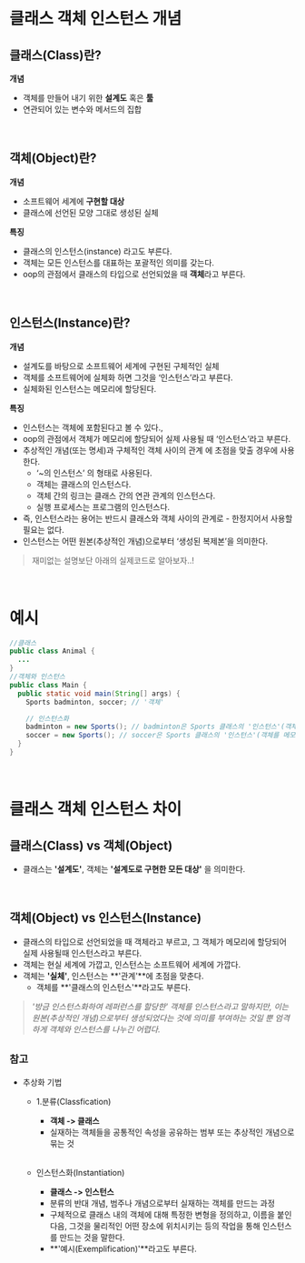 # 클래스 객체 인스턴스 개념

## 클래스(Class)란?
**개념**
+ 객체를 만들어 내기 위한 **설계도** 혹은 **툴**
+ 연관되어 있는 변수와 메서드의 집합  

<br>

## 객체(Object)란?
**개념**
- 소프트웨어 세계에 **구현할 대상**
- 클래스에 선언된 모양 그대로 생성된 실체  

**특징**
- 클래스의 인스턴스(instance) 라고도 부른다.
- 객체는 모든 인스턴스를 대표하는 포괄적인 의미를 갖는다.
- oop의 관점에서 클래스의 타입으로 선언되었을 때 **객체**라고 부른다.  

<br>

## 인스턴스(Instance)란?
**개념**
- 설계도를 바탕으로 소프트웨어 세계에 구현된 구체적인 실체
- 객체를 소프트웨어에 실체화 하면 그것을 ‘인스턴스’라고 부른다.
- 실체화된 인스턴스는 메모리에 할당된다.

**특징**
- 인스턴스는 객체에 포함된다고 볼 수 있다.,
- oop의 관점에서 객체가 메모리에 할당되어 실제 사용될 때 ‘인스턴스’라고 부른다.
- 추상적인 개념(또는 명세)과 구체적인 객체 사이의 관계 에 초점을 맞출 경우에 사용한다.
  - ‘~의 인스턴스’ 의 형태로 사용된다.
  - 객체는 클래스의 인스턴스다.
  - 객체 간의 링크는 클래스 간의 연관 관계의 인스턴스다.
  - 실행 프로세스는 프로그램의 인스턴스다.
- 즉, 인스턴스라는 용어는 반드시 클래스와 객체 사이의 관계로 - 한정지어서 사용할 필요는 없다.
- 인스턴스는 어떤 원본(추상적인 개념)으로부터 ‘생성된 복제본’을 의미한다.

> 재미없는 설명보단 아래의 실제코드로 알아보자..!

<br>

# 예시
```java
//클래스
public class Animal {
  ...
}
//객체와 인스턴스
public class Main {
  public static void main(String[] args) {
    Sports badminton, soccer; // '객체'

    // 인스턴스화
    badminton = new Sports(); // badminton은 Sports 클래스의 '인스턴스'(객체를 메모리에 할당)
    soccer = new Sports(); // soccer은 Sports 클래스의 '인스턴스'(객체를 메모리에 할당)
  }
}
```

<br>

# 클래스 객체 인스턴스 차이
## **클래스(Class)** vs **객체(Object)**
- 클래스는 **'설계도'**, 객체는 **'설계도로 구현한 모든 대상'** 을 의미한다.

<br>

## **객체(Object)** vs **인스턴스(Instance)**
- 클래스의 타입으로 선언되었을 때 객체라고 부르고, 그 객체가 메모리에 할당되어 실제 사용될때 인스턴스라고 부른다.
- 객체는 현실 세계에 가깝고, 인스턴스는 소프트웨어 세계에 가깝다.
- 객체는 **'실체'**, 인스턴스는 **'관계'**에 초점을 맞춘다.
  - 객체를 **'클래스의 인스턴스'**라고도 부른다.

>*'방금 인스턴스화하여 레퍼런스를 할당한' 객체를 인스턴스라고 말하지만, 이는 원본(추상적인 개념)으로부터 생성되었다는 것에 의미를 부여하는 것일 뿐 엄격하게 객체와 인스턴스를 나누긴 어렵다.*

## `참고`
- 추상화 기법
  - 1.분류(Classfication)
    - **객체 -> 클래스**
    - 실재하는 객체들을 공통적인 속성을 공유하는 범부 또는 추상적인 개념으로 묶는 것

    <br>

  - 인스턴스화(Instantiation)
    - **클래스 -> 인스턴스**
    - 분류의 반대 개념, 범주나 개념으로부터 실재하는 객체를 만드는 과정
    - 구체적으로 클래스 내의 객체에 대해 특정한 변형을 정의하고, 이름을 붙인 다음, 그것을 물리적인 어떤 장소에 위치시키는 등의 작업을 통해 인스턴스를 만드는 것을 말한다.
    - **'예시(Exemplification)'**라고도 부른다.   









